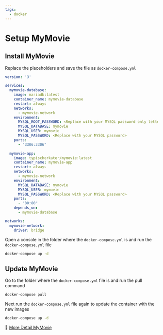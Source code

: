 ```yaml
---
tags:
  - docker
---
```


# Setup MyMovie

## Install MyMovie

Replace the placeholders and save the file as `docker-compose.yml`
```yaml
version: '3'

services:
  mymovie-database:
    image: mariadb:latest
    container_name: mymovie-database
    restart: always
    networks:
      - mymovie-network
    environment:
      MYSQL_ROOT_PASSWORD: <Replace with your MYSQL password only letters and numbers no special charakters>
      MYSQL_DATABASE: mymovie
      MYSQL_USER: mymovie
      MYSQL_PASSWORD: <Replace with your MYSQL password>
    ports:
      - "3306:3306"

  mymovie-app:
    image: typischerkater/mymovie:latest
    container_name: mymovie-app
    restart: always
    networks:
      - mymovie-network
    environment:
      MYSQL_DATABASE: mymovie
      MYSQL_USER: mymovie
      MYSQL_PASSWORD: <Replace with your MYSQL password>
    ports:
      - "80:80"
    depends_on:
      - mymovie-database

networks:
  mymovie-network:
    driver: bridge
```

Open a console in the folder where the `docker-compose.yml` is and run the `docker-compose.yml` file
```bash
docker-compose up -d
```

## Update MyMovie
Go to the folder where the `docker-compose.yml` file is and run the pull command
```bash
docker-compose pull
```

Next run the `docker-compose.yml` file again to update the container with the new images
```bash
docker-compose up -d
```

📖 [More Detail MyMovie](https://brunosolf.de/mymovie/)
